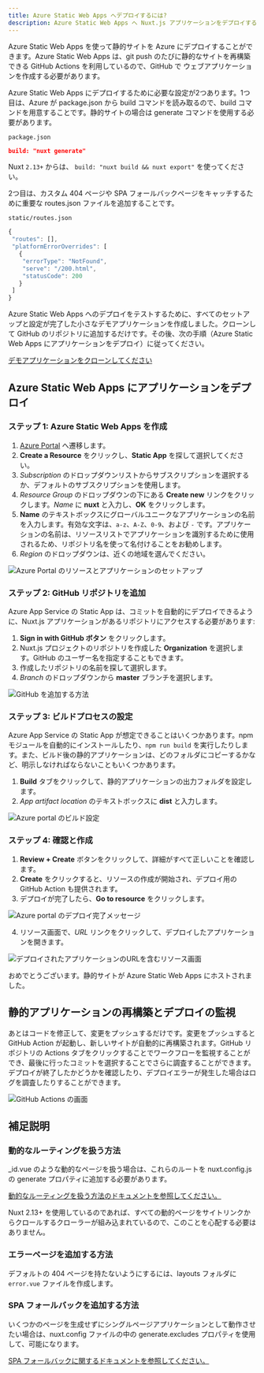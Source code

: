 ```yaml
---
title: Azure Static Web Apps へデプロイするには?
description: Azure Static Web Apps へ Nuxt.js アプリケーションをデプロイするには?
---
```

Azure Static Web Apps を使って静的サイトを Azure にデプロイすることができます。Azure Static Web Apps は、git push のたびに静的なサイトを再構築できる GitHub Actions を利用しているので、GitHub で ウェブアプリケーションを作成する必要があります。

Azure Static Web Apps にデプロイするために必要な設定が2つあります。1つ目は、Azure が package.json から build コマンドを読み取るので、build コマンドを用意することです。静的サイトの場合は generate コマンドを使用する必要があります。

`package.json`

```json
build: "nuxt generate"
```

Nuxt `2.13+` からは、 `build: "nuxt build && nuxt export"` を使ってください。

2つ目は、カスタム 404 ページや SPA フォールバックページをキャッチするために重要な routes.json ファイルを追加することです。

`static/routes.json`

```jsx
{
 "routes": [],
 "platformErrorOverrides": [
   {
    "errorType": "NotFound",
    "serve": "/200.html",
    "statusCode": 200
   }
 ]
}
```

Azure Static Web Apps へのデプロイをテストするために、すべてのセットアップと設定が完了した小さなデモアプリケーションを作成しました。クローンして GitHub のリポジトリに追加するだけです。その後、次の手順（Azure Static Web Apps にアプリケーションをデプロイ）に従ってください。

[デモアプリケーションをクローンしてください](https://github.com/debs-obrien/nuxtjs-azure-static-app)

## Azure Static Web Apps にアプリケーションをデプロイ

### ステップ 1: **Azure Static Web Apps を作成**

1. [Azure Portal](https://portal.azure.com/) へ遷移します。
2. **Create a Resource** をクリックし、**Static App** を探して選択してください。
3. *Subscription* のドロップダウンリストからサブスクリプションを選択するか、デフォルトのサブスクリプションを使用します。
4. *Resource Group* のドロップダウンの下にある **Create new** リンクをクリックします。*Name* に **nuxt** と入力し、**OK** をクリックします。
5. **Name** のテキストボックスにグローバルユニークなアプリケーションの名前を入力します。有効な文字は、`a-z`、`A-Z`、`0-9`、および `-` です。アプリケーションの名前は、リソースリストでアプリケーションを識別するために使用されるため、リポジトリ名を使って名付けることをお勧めします。
6. *Region* のドロップダウンは、近くの地域を選んでください。

![Azure Portal のリソースとアプリケーションのセットアップ](https://user-images.githubusercontent.com/13063165/82118135-71891b00-9775-11ea-8284-aa94d17a3bc3.png)

### ステップ 2: **GitHub リポジトリを追加**

Azure App Service の Static App は、コミットを自動的にデプロイできるように、Nuxt.js アプリケーションがあるリポジトリにアクセスする必要があります:

1. **Sign in with GitHub ボタン** をクリックします。
2. Nuxt.js プロジェクトのリポジトリを作成した **Organization** を選択します。GitHub のユーザー名を指定することもできます。
3. 作成したリポジトリの名前を探して選択します。
4. *Branch* のドロップダウンから **master** ブランチを選択します。

![GitHub を追加する方法](https://user-images.githubusercontent.com/13063165/82118359-38ea4100-9777-11ea-9c5e-7ba5c4da708e.png)

### ステップ 3: **ビルドプロセスの設定**

Azure App Service の Static App が想定できることはいくつかあります。npm モジュールを自動的にインストールしたり、`npm run build` を実行したりします。また、ビルド後の静的アプリケーションは、どのフォルダにコピーするかなど、明示しなければならないこともいくつかあります。

1. **Build** タブをクリックして、静的アプリケーションの出力フォルダを設定します。
2. *App artifact location* のテキストボックスに **dist** と入力します。

![Azure portal のビルド設定](https://user-images.githubusercontent.com/13063165/82118277-71d5e600-9776-11ea-88ad-48cf0793905d.png)

### ステップ 4: **確認と作成**

1. **Review + Create** ボタンをクリックして、詳細がすべて正しいことを確認します。
2. **Create** をクリックすると、リソースの作成が開始され、デプロイ用の GitHub Action も提供されます。
3. デプロイが完了したら、**Go to resource** をクリックします。

![Azure portal のデプロイ完了メッセージ](https://user-images.githubusercontent.com/13063165/82118390-67681c00-9777-11ea-9778-671dc768393e.png)

4. リソース画面で、*URL* リンクをクリックして、デプロイしたアプリケーションを開きます。

![デプロイされたアプリケーションのURLを含むリソース画面](https://user-images.githubusercontent.com/13063165/82118042-d001c980-9774-11ea-94f5-57d995aa5391.png)

おめでとうございます。静的サイトが Azure Static Web Apps にホストされました。

## 静的アプリケーションの再構築とデプロイの監視

あとはコードを修正して、変更をプッシュするだけです。変更をプッシュすると GitHub Action が起動し、新しいサイトが自動的に再構築されます。GitHub リポジトリの Actions タブをクリックすることでワークフローを監視することができ、最後に行ったコミットを選択することでさらに調査することができます。デプロイが終了したかどうかを確認したり、デプロイエラーが発生した場合はログを調査したりすることができます。

![GitHub Actions の画面](https://user-images.githubusercontent.com/13063165/82118249-34715880-9776-11ea-92e2-dbd21bbf7cb6.png)

## 補足説明

### **動的なルーティングを扱う方法**

_id.vue のような動的なページを扱う場合は、これらのルートを nuxt.config.js の generate プロパティに追加する必要があります。

[動的なルーティングを扱う方法のドキュメントを参照してください。](https://ja.nuxtjs.org/api/configuration-generate/#routes)

<div class="Alert">
Nuxt 2.13+ を使用しているのであれば、すべての動的ページをサイトリンクからクロールするクローラーが組み込まれているので、このことを心配する必要はありません。
</div>

### エラーページを追加する方法

デフォルトの 404 ページを持たないようにするには、layouts フォルダに `error.vue` ファイルを作成します。

### SPA フォールバックを追加する方法

いくつかのページを生成せずにシングルページアプリケーションとして動作させたい場合は、nuxt.config ファイルの中の generate.excludes プロパティを使用して、可能になります。

[SPA フォールバックに関するドキュメントを参照してください。](https://ja.nuxtjs.org/api/configuration-generate#exclude)
